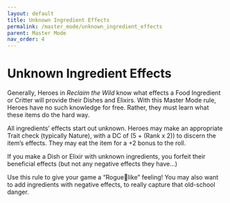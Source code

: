 ```yaml
---
layout: default
title: Unknown Ingredient Effects
permalink: /master_mode/unknown_ingredient_effects
parent: Master Mode
nav_order: 4
---
```


# Unknown Ingredient Effects

Generally, Heroes in *Reclaim the Wild* know what effects a Food Ingredient or Critter will provide their Dishes and Elixirs. With this Master Mode rule, Heroes have no such knowledge for free. Rather, they must learn what these items do the hard way.

All ingredients’ effects start out unknown. Heroes may make an appropriate Trait check (typically Nature), with a DC of (5 + (Rank x 2)) to discern the item’s effects. They may eat the item for a +2 bonus to the roll.

If you make a Dish or Elixir with unknown ingredients, you forfeit their beneficial effects (but not any negative effects they have…)

Use this rule to give your game a “Roguelike” feeling! You may also want to add ingredients with negative effects, to really capture that old-school danger.